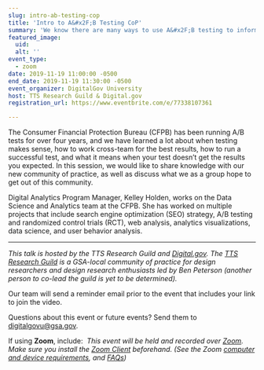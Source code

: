 ```yaml
---
slug: intro-ab-testing-cop
title: 'Intro to A&#x2F;B Testing CoP'
summary: 'We know there are many ways to use A&#x2F;B testing to inform decision making at your agency – this is a quick introduction on the many ways CFPB has used it to improve UX across their website&#46; '
featured_image: 
  uid: 
  alt: ''
event_type: 
  - zoom
date: 2019-11-19 11:00:00 -0500
end_date: 2019-11-19 11:30:00 -0500
event_organizer: DigitalGov University
host: TTS Research Guild & Digital.gov
registration_url: https://www.eventbrite.com/e/77338107361 

---
```


The Consumer Financial Protection Bureau (CFPB) has been running A/B tests for over four years, and we have learned a lot about when testing makes sense, how to work cross-team for the best results, how to run a successful test, and what it means when your test doesn’t get the results you expected. In this session, we would like to share knowledge with our new community of practice, as well as discuss what we as a group hope to get out of this community.  

Digital Analytics Program Manager, Kelley Holden, works on the Data Science and Analytics team at the CFPB. She has worked on multiple projects that include search engine optimization (SEO) strategy, A/B testing and randomized control trials (RCT), web analysis, analytics visualizations, data science, and user behavior analysis.

---

_This talk is hosted by the TTS Research Guild and [Digital.gov](https://digital.gov/). The [TTS Research Guild](https://github.com/18F/g-research) is a GSA-local community of practice for design researchers and design research enthusiasts led by Ben Peterson (another person to co-lead the guild is yet to be determined)._

Our team will send a reminder email prior to the event that includes your link to join the video. 

Questions about this event or future events? Send them to [digitalgovu@gsa.gov](mailto:digitalgovu@gsa.gov). 

If using __Zoom__, include: 
_This event will be held and recorded over [Zoom](https://www.zoom.us/). Make sure you install the [Zoom Client](https://zoom.us/download#client&#95;4meeting) beforehand. (See the Zoom [computer and device requirements](https://support.zoom.us/hc/en-us/articles/201362023-System-Requirements-for-PC-Mac-and-Linux), and [FAQs](https://support.zoom.us/hc/en-us/sections/200277708-Frequently-Asked-Questions))_
